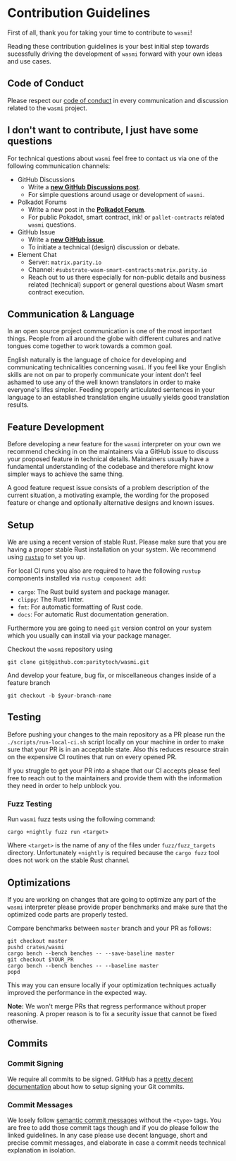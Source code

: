 # Contribution Guidelines

First of all, thank you for taking your time to contribute to `wasmi`!

Reading these contribution guidelines is your best initial step towards
sucessfully driving the development of `wasmi` forward with your own ideas
and use cases.

## Code of Conduct

Please respect our [code of conduct](./CODE_OF_CONDUCT.md) in every
communication and discussion related to the `wasmi` project.

## I don't want to contribute, I just have some questions

For technical questions about `wasmi` feel free to contact
us via one of the following communication channels:

- GitHub Discussions
    - Write a [**new GitHub Discussions post**](https://github.com/paritytech/wasmi/discussions/new).
    - For simple questions around usage or development of `wasmi`.
- Polkadot Forums
    - Write a new post in the [**Polkadot Forum**](https://forum.polkadot.network/).
    - For public Pokadot, smart contract, ink! or `pallet-contracts`
      related `wasmi` questions.
- GitHub Issue
    - Write a [**new GitHub issue**](https://github.com/paritytech/wasmi/issues/new).
    - To initiate a technical (design) discussion or debate.
- Element Chat
    - Server: `matrix.parity.io`
    - Channel: `#substrate-wasm-smart-contracts:matrix.parity.io`
    - Reach out to us there especially for non-public details and business
      related (technical) support or general questions about Wasm smart contract
      execution.

## Communication & Language

In an open source project communication is one of the most important things.
People from all around the globe with different cultures and native tongues
come together to work towards a common goal.

English naturally is the language of choice for developing and communicating
technicalities concerning `wasmi`. If you feel like your English skills are not
on par to properly communicate your intent don't feel ashamed to use any of
the well known translators in order to make everyone's lifes simpler.
Feeding properly articulated sentences in your language to an established
translation engine usually yields good translation results.

## Feature Development

Before developing a new feature for the `wasmi` interpreter on your own
we recommend checking in on the maintainers via a GitHub issue to discuss
your proposed feature in technical details.
Maintainers usually have a fundamental understanding of the codebase and
therefore might know simpler ways to achieve the same thing.

A good feature request issue consists of a problem description of the current
situation, a motivating example, the wording for the proposed feature or
change and optionally alternative designs and known issues.

## Setup

We are using a recent version of stable Rust.
Please make sure that you are having a proper stable Rust installation on your
system. We recommend using [`rustup`](https://rustup.rs/) to set you up.

For local CI runs you also are required to have the following `rustup`
components installed via `rustup component add`:

- `cargo`: The Rust build system and package manager.
- `clippy`: The Rust linter.
- `fmt`: For automatic formatting of Rust code.
- `docs`: For automatic Rust documentation generation.

Furthermore you are going to need `git` version control on your system which
you usually can install via your package manager.

Checkout the `wasmi` repository using
```
git clone git@github.com:paritytech/wasmi.git
```
And develop your feature, bug fix, or miscellaneous changes inside of a feature
branch
```
git checkout -b $your-branch-name
```

## Testing

Before pushing your changes to the main repository as a PR please run the
`./scripts/run-local-ci.sh` script locally on your machine in order to make sure
that your PR is in an acceptable state.
Also this reduces resource strain on the expensive CI routines that run on every
opened PR.

If you struggle to get your PR into a shape that our CI accepts please feel
free to reach out to the maintainers and provide them with the information
they need in order to help unblock you.

### Fuzz Testing

Run `wasmi` fuzz tests using the following command:

```
cargo +nightly fuzz run <target>
```
Where `<target>` is the name of any of the files under `fuzz/fuzz_targets`
directory. Unfortunately `+nightly` is required because the `cargo fuzz` tool
does not work on the stable Rust channel.

## Optimizations

If you are working on changes that are going to optimize any part of the `wasmi`
interpreter please provide proper benchmarks and make sure that the optimized
code parts are properly tested.

Compare benchmarks between `master` branch and your PR as follows:
```
git checkout master
pushd crates/wasmi
cargo bench --bench benches -- --save-baseline master
git checkout $YOUR_PR
cargo bench --bench benches -- --baseline master
popd
```
This way you can ensure locally if your optimization techniques actually
improved the performance in the expected way.

**Note:** We won't merge PRs that regress performance without proper reasoning.
A proper reason is to fix a security issue that cannot be fixed otherwise.

## Commits

### Commit Signing

We require all commits to be signed. GitHub has a [pretty decent documentation]
about how to setup signing your Git commits.

[pretty decent documentation]:
https://docs.github.com/en/authentication/managing-commit-signature-verification/signing-commits

### Commit Messages

We losely follow [semantic commit messages] without the `<type>` tags.
You are free to add those commit tags though and if you do please follow
the linked guidelines.
In any case please use decent language, short and precise commit messages,
and elaborate in case a commit needs technical explanation in isolation.

[semantic commit messages]:
https://gist.github.com/joshbuchea/6f47e86d2510bce28f8e7f42ae84c716
